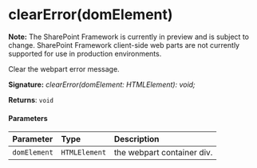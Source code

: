 # clearError(domElement)
**Note:** The SharePoint Framework is currently in preview and is subject to change. SharePoint Framework client-side web parts are not currently supported for use in production environments.



Clear the webpart error message.

**Signature:** _clearError(domElement: HTMLElement): void;_

**Returns**: `void`





#### Parameters


| Parameter	   | Type    | Description |
|:-------------|:---------------|:------------|
| `domElement`    | `HTMLElement` | the webpart container div. |



